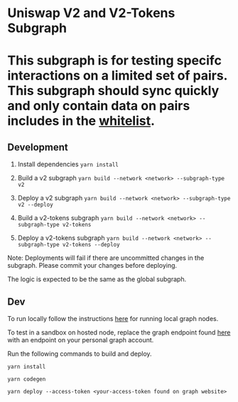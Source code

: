 # Uniswap V2 and V2-Tokens Subgraph


This subgraph is for testing specifc interactions on a limited set of pairs. This subgraph should sync quickly and only contain data on pairs includes in the [whitelist](https://github.com/Uniswap/uniswap-v2-subgraph/blob/3209e951b255dcd00d079f5b4c8e0ab5001717bf/src/mappings/factory.ts#L19). 
=======
## Development

1. Install dependencies
`yarn install`

2. Build a v2 subgraph
`yarn build --network <network> --subgraph-type v2` 

3. Deploy a v2 subgraph
`yarn build --network <network> --subgraph-type v2 --deploy`

4. Build a v2-tokens subgraph
`yarn build --network <network> --subgraph-type v2-tokens`

5. Deploy a v2-tokens subgraph
`yarn build --network <network> --subgraph-type v2-tokens --deploy`

Note: Deployments will fail if there are uncommitted changes in the subgraph. Please commit your changes before deploying.

The logic is expected to be the same as the global subgraph. 

## Dev

To run locally follow the instructions [here](https://github.com/graphprotocol/graph-node) for running local graph nodes.

To test in a sandbox on hosted node, replace the graph endpoint found [here](https://github.com/Uniswap/uniswap-v2-subgraph/blob/52e385e1a9937217fdfec4e5e4fd063a81161446/package.json#L11) with an endpoint on your personal graph account. 

Run the following commands to build and deploy. 

```yarn install```


```yarn codegen```

```yarn deploy --access-token <your-access-token found on graph website>```
